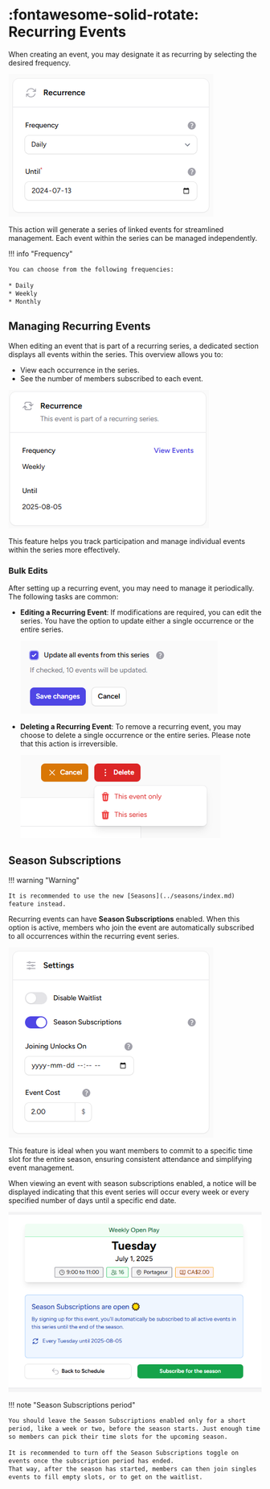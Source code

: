 # :fontawesome-solid-rotate: Recurring Events

When creating an event, you may designate it as recurring by selecting the desired frequency.

![Recurrence](../images/events/recurrence.png)

This action will generate a series of linked events for streamlined management. Each event within the series can be managed independently.

!!! info "Frequency"

    You can choose from the following frequencies:
    
    * Daily
    * Weekly
    * Monthly

## Managing Recurring Events

When editing an event that is part of a recurring series, a dedicated section displays all events within the series. This overview allows you to:

- View each occurrence in the series.
- See the number of members subscribed to each event.

![Events part of a recurring series](../images/events/part-of-recurring-series.png)

This feature helps you track participation and manage individual events within the series more effectively.

### Bulk Edits

After setting up a recurring event, you may need to manage it periodically. The following tasks are common:

* **Editing a Recurring Event**: If modifications are required, you can edit the series. You have the option to update either a single occurrence or the entire series.

    ![Update all events](../images/events/update-all-events.png)

* **Deleting a Recurring Event**: To remove a recurring event, you may choose to delete a single occurrence or the entire series. Please note that this action is irreversible.

    ![Recurring series delete](../images/events/recurring-series-delete.png)

## Season Subscriptions

!!! warning "Warning"

    It is recommended to use the new [Seasons](../seasons/index.md) feature instead.

Recurring events can have **Season Subscriptions** enabled. When this option is active, members who join the event are automatically subscribed to all occurrences within the recurring event series.

![Season subscription toggle](../images/events/season-subscriptions-toggle.png)

This feature is ideal when you want members to commit to a specific time slot for the entire season, ensuring consistent attendance and simplifying event management.

When viewing an event with season subscriptions enabled, a notice will be displayed indicating that this event series will occur every week or every specified number of days until a specific end date.

![Subscribe for the season](../images/events/subscribe-for-the-season.png)

!!! note "Season Subscriptions period"

    You should leave the Season Subscriptions enabled only for a short period, like a week or two, before the season starts. Just enough time so members can pick their time slots for the upcoming season.

    It is recommended to turn off the Season Subscriptions toggle on events once the subscription period has ended.
    That way, after the season has started, members can then join singles events to fill empty slots, or to get on the waitlist.
